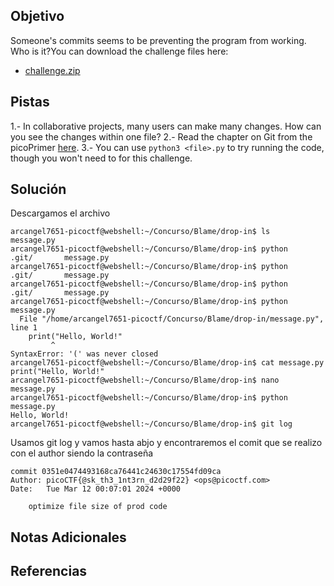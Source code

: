 ## Objetivo
Someone's commits seems to be preventing the program from working. Who is it?You can download the challenge files here:

- [challenge.zip](https://artifacts.picoctf.net/c_titan/156/challenge.zip)
## Pistas
1.- In collaborative projects, many users can make many changes. How can you see the changes within one file?
2.- Read the chapter on Git from the picoPrimer [here](https://primer.picoctf.org/#_git_version_control).
3.- You can use `python3 <file>.py` to try running the code, though you won't need to for this challenge.
## Solución
Descargamos el archivo
```
arcangel7651-picoctf@webshell:~/Concurso/Blame/drop-in$ ls
message.py
arcangel7651-picoctf@webshell:~/Concurso/Blame/drop-in$ python 
.git/       message.py  
arcangel7651-picoctf@webshell:~/Concurso/Blame/drop-in$ python 
.git/       message.py  
arcangel7651-picoctf@webshell:~/Concurso/Blame/drop-in$ python 
.git/       message.py  
arcangel7651-picoctf@webshell:~/Concurso/Blame/drop-in$ python message.py 
  File "/home/arcangel7651-picoctf/Concurso/Blame/drop-in/message.py", line 1
    print("Hello, World!"
         ^
SyntaxError: '(' was never closed
arcangel7651-picoctf@webshell:~/Concurso/Blame/drop-in$ cat message.py 
print("Hello, World!"
arcangel7651-picoctf@webshell:~/Concurso/Blame/drop-in$ nano message.py 
arcangel7651-picoctf@webshell:~/Concurso/Blame/drop-in$ python message.py 
Hello, World!
arcangel7651-picoctf@webshell:~/Concurso/Blame/drop-in$ git log
```


Usamos git log y vamos hasta abjo y encontraremos el comit que se realizo con el author siendo la contraseña
```
commit 0351e0474493168ca76441c24630c17554fd09ca
Author: picoCTF{@sk_th3_1nt3rn_d2d29f22} <ops@picoctf.com>
Date:   Tue Mar 12 00:07:01 2024 +0000

    optimize file size of prod code

```
## Notas Adicionales
## Referencias
